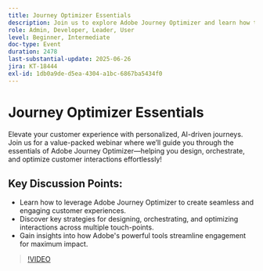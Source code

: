 ```yaml
---
title: Journey Optimizer Essentials
description: Join us to explore Adobe Journey Optimizer and learn how to create AI-driven, personalized customer journeys across channels for smarter, streamlined engagement.
role: Admin, Developer, Leader, User
level: Beginner, Intermediate
doc-type: Event
duration: 2478
last-substantial-update: 2025-06-26
jira: KT-18444
exl-id: 1db0a9de-d5ea-4304-a1bc-6867ba5434f0
---
```

# Journey Optimizer Essentials

Elevate your customer experience with personalized, AI-driven journeys. Join us for a value-packed webinar where we’ll guide you through the essentials of Adobe Journey Optimizer—helping you design, orchestrate, and optimize customer interactions effortlessly!

## Key Discussion Points:

* Learn how to leverage Adobe Journey Optimizer to create seamless and engaging customer experiences.
* Discover key strategies for designing, orchestrating, and optimizing interactions across multiple touch-points.
* Gain insights into how Adobe's powerful tools streamline engagement for maximum impact.

>[!VIDEO](https://video.tv.adobe.com/v/3464440/?learn=on&enablevpops)
